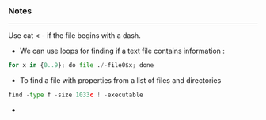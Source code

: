 ### Notes

---

Use cat < - if the file begins with a dash.

- We can use loops for finding if a text file contains information : 
```py
for x in {0..9}; do file ./-file0$x; done
```

- To find a file with properties from a list of files and directories
```py
find -type f -size 1033c ! -executable
```

- 
